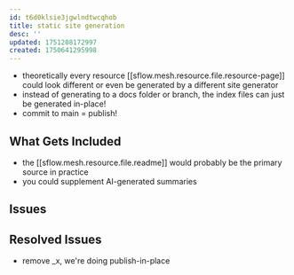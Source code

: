 ```yaml
---
id: t6d0klsie3jgwlndtwcqhob
title: static site generation
desc: ''
updated: 1751208172997
created: 1750641295998
---
```


- theoretically every resource [[sflow.mesh.resource.file.resource-page]] could look
  different or even be generated by a different site generator
- instead of generating to a docs folder or branch, the index files can just be
  generated in-place!
- commit to main = publish!

## What Gets Included

- the [[sflow.mesh.resource.file.readme]] would probably be the primary source in practice
- you could supplement AI-generated summaries

## Issues

## Resolved Issues

- remove _x, we're doing publish-in-place